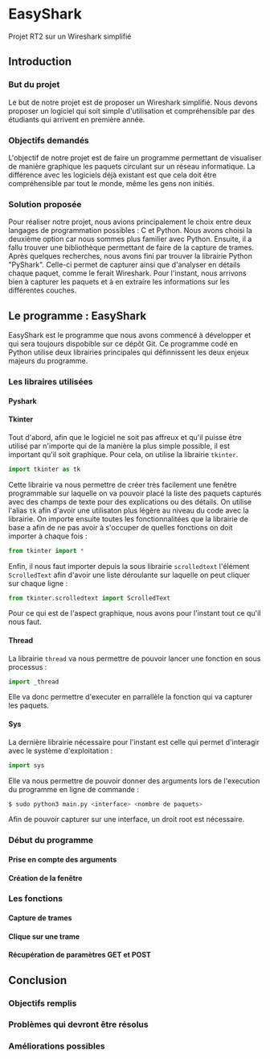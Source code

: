 # EasyShark
Projet RT2 sur un Wireshark simplifié
## Introduction
### But du projet
Le but de notre projet est de proposer un Wireshark simplifié. Nous devons proposer un logiciel qui soit simple d'utilisation et compréhensible par des étudiants qui arrivent en première année.
### Objectifs demandés
L'objectif de notre projet est de faire un programme permettant de visualiser de manière graphique les paquets circulant sur un réseau informatique. La différence avec les logiciels déjà existant est que cela doit être compréhensible par tout le monde, même les gens non initiés.
### Solution proposée
Pour réaliser notre projet, nous avions principalement le choix entre deux langages de programmation possibles : C et Python. Nous avons choisi la deuxième option car nous sommes plus familier avec Python. Ensuite, il a fallu trouver une bibliothèque permettant de faire de la capture de trames. Après quelques recherches, nous avons fini par trouver la librairie Python "PyShark". Celle-ci permet de capturer ainsi que d'analyser en détails chaque paquet, comme le ferait Wireshark. Pour l'instant, nous arrivons bien à capturer les paquets et à en extraire les informations sur les différentes couches.
## Le programme : EasyShark
EasyShark est le programme que nous avons commencé à développer et qui sera toujours dispobible sur ce dépôt Git.
Ce programme codé en Python utilise deux librairies principales qui définnissent les deux enjeux majeurs du programme.
### Les libraires utilisées

#### Pyshark


#### Tkinter

Tout d'abord, afin que le logiciel ne soit pas affreux et qu'il puisse être utilisé par n'importe qui de la manière la plus simple possible, il est important qu'il soit graphique. Pour cela, on utilise la librairie ```tkinter```.
```python
import tkinter as tk
```
Cette librairie va nous permettre de créer très facilement une fenêtre programmable sur laquelle on va pouvoir placé la liste des paquets capturés avec des champs de texte pour des explications ou des détails. On utilise l'alias ```tk``` afin d'avoir une utilisaton plus légère au niveau du code avec la librairie.
On importe ensuite toutes les fonctionnalitées que la librairie de base a afin de ne pas avoir à s'occuper de quelles fonctions on doit importer à chaque fois :
```python
from tkinter import *
```
Enfin, il nous faut importer depuis la sous librairie ```scrolledtext``` l'élément ```ScrolledText``` afin d'avoir une liste déroulante sur laquelle on peut cliquer sur chaque ligne :
```python
from tkinter.scrolledtext import ScrolledText
```
Pour ce qui est de l'aspect graphique, nous avons pour l'instant tout ce qu'il nous faut.
#### Thread
La librairie ```thread``` va nous permettre de pouvoir lancer une fonction en sous processus :
```python
import _thread
```
Elle va donc permettre d'executer en parrallèle la fonction qui va capturer les paquets.
#### Sys
La dernière librairie nécessaire pour l'instant est celle qui permet d'interagir avec le système d'exploitation :
```python
import sys
```
Elle va nous permettre de pouvoir donner des arguments lors de l'execution du programme en ligne de commande :
```bash
$ sudo python3 main.py <interface> <nombre de paquets>
```
Afin de pouvoir capturer sur une interface, un droit root est nécessaire.

### Début du programme

#### Prise en compte des arguments



#### Création de la fenêtre



### Les fonctions

#### Capture de trames


#### Clique sur une trame


#### Récupération de paramètres GET et POST


## Conclusion

### Objectifs remplis

### Problèmes qui devront être résolus

### Améliorations possibles

